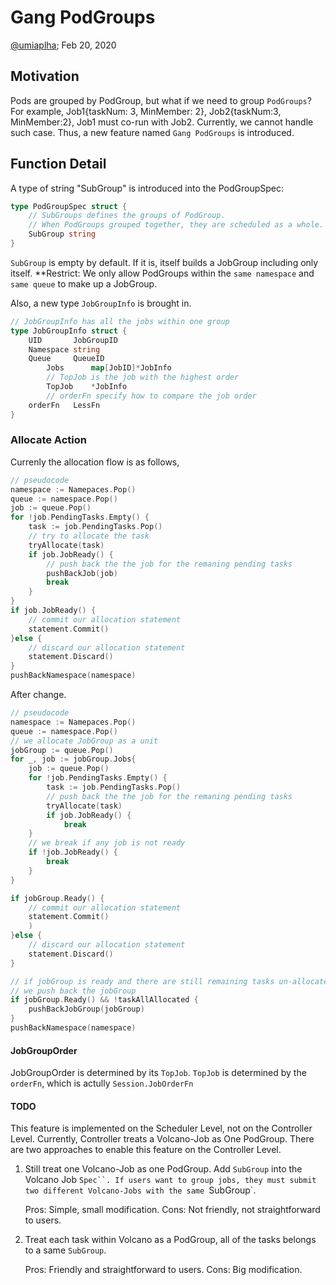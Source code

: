 # Gang PodGroups

[@umiaplha](http://github.com/umialpha); Feb 20, 2020

## Motivation
Pods are grouped by PodGroup, but what if we need to group `PodGroups`?
For example, Job1{taskNum: 3, MinMember: 2}, Job2{taskNum:3, MinMember:2}, Job1 must co-run with Job2.
Currently, we cannot handle such case.
Thus, a new feature named `Gang PodGroups` is introduced.

## Function Detail
A type of string "SubGroup" is introduced into the PodGroupSpec:
```go
type PodGroupSpec struct {
	// SubGroups defines the groups of PodGroup.
	// When PodGroups grouped together, they are scheduled as a whole.
	SubGroup string
}

```
`SubGroup` is empty by default. If it is, itself builds a JobGroup including only itself.
**Restrict: We only allow PodGroups within the `same namespace` and `same queue` to make up a JobGroup.

Also, a new type `JobGroupInfo` is brought in.
```go
// JobGroupInfo has all the jobs within one group
type JobGroupInfo struct {
	UID       JobGroupID
	Namespace string
	Queue     QueueID
    	Jobs      map[JobID]*JobInfo
    	// TopJob is the job with the highest order
    	TopJob    *JobInfo
    	// orderFn specify how to compare the job order
	orderFn   LessFn
}

```

### Allocate Action
Currenly the allocation flow is as follows,

``` go
// pseudocode
namespace := Namepaces.Pop()
queue := namespace.Pop()
job := queue.Pop()
for !job.PendingTasks.Empty() {
    task := job.PendingTasks.Pop()
    // try to allocate the task 
    tryAllocate(task)
    if job.JobReady() {
        // push back the the job for the remaning pending tasks
        pushBackJob(job)
        break
    }
}
if job.JobReady() {
    // commit our allocation statement
    statement.Commit()
}else {
    // discard our allocation statement
    statement.Discard()
}
pushBackNamespace(namespace)
```

After change.

``` go
// pseudocode
namespace := Namepaces.Pop()
queue := namespace.Pop()
// we allocate JobGroup as a unit
jobGroup := queue.Pop()
for _, job := jobGroup.Jobs{    
    job := queue.Pop()
    for !job.PendingTasks.Empty() {
        task := job.PendingTasks.Pop()
        // push back the the job for the remaning pending tasks
        tryAllocate(task)
        if job.JobReady() {
            break
    }
    // we break if any job is not ready
    if !job.JobReady() {
        break
    }
}

if jobGroup.Ready() {
    // commit our allocation statement
    statement.Commit()
    )
}else {
    // discard our allocation statement
    statement.Discard()
}

// if jobGroup is ready and there are still remaining tasks un-allocated
// we push back the jobGroup
if jobGroup.Ready() && !taskAllAllocated {
    pushBackJobGroup(jobGroup)
}
pushBackNamespace(namespace)
```

#### JobGroupOrder
JobGroupOrder is determined by its `TopJob`. `TopJob` is determined by the `orderFn`, which is actully `Session.JobOrderFn`


#### TODO
This feature is implemented on the Scheduler Level, not on the Controller Level.
Currently, Controller treats a Volcano-Job as One PodGroup.
There are two approaches to enable this feature on the Controller Level.

1.  Still treat one Volcano-Job as one PodGroup. Add `SubGroup` into the Volcano Job `Spec``.
    If users want to group jobs, they must submit two different Volcano-Jobs with the same `SubGroup`.
    
    Pros: Simple, small modification.
    Cons: Not friendly, not straightforward to users.

2.  Treat each task within Volcano as a PodGroup, all of the tasks belongs to a same `SubGroup`.
    
    Pros: Friendly and straightforward to users.
    Cons: Big modification.


